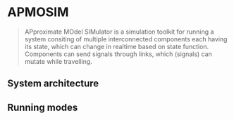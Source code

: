 # APMOSIM

> APproximate MOdel SIMulator is a simulation toolkit for running a system consiting of multiple interconnected components each having its state, which can change in realtime based on state function. Components can send signals through links, which (signals) can mutate while travelling.

## System architecture

## Running modes
